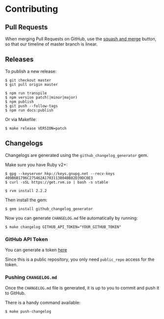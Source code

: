 # Contributing

## Pull Requests

When merging Pull Requests on GitHub, use the [squash and merge](https://github.com/blog/2141-squash-your-commits) button, so that our timeline of master branch is linear.

## Releases

To publish a new release:

```
$ git checkout master
$ git pull origin master

$ npm run transpile
$ npm version patch(|minor|major)
$ npm publish
$ git push --follow-tags
$ npm run docs:publish
```

Or via Makefile:

```
$ make release VERSION=patch
```

## Changelogs

Changelogs are generated using the `github_changelog_generator` gem.

Make sure you have Ruby v2+:

```
$ gpg --keyserver hkp://keys.gnupg.net --recv-keys 409B6B1796C275462A1703113804BB82D39DC0E3
$ curl -sSL https://get.rvm.io | bash -s stable

$ rvm install 2.2.2
```

Then install the gem:

```
$ gem install github_changelog_generator
```

Now you can generate `CHANGELOG.md` file automatically by running:

```
$ make changelog GITHUB_API_TOKEN="YOUR_GITHUB_TOKEN"
```

### GitHub API Token

You can generate a token [here](https://github.com/settings/tokens/new?description=GitHub%20Changelog%20Generator%20token)

Since this is a public repository, you only need `public_repo` access for the token.

### Pushing `CHANGELOG.md`

Once the `CHANGELOG.md` file is generated, it is up to you to commit and push it to GitHub.

There is a handy command available:

```
$ make push-changelog
```
